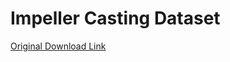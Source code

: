 # Impeller Casting Dataset

[Original Download Link](https://www.kaggle.com/datasets/ravirajsinh45/real-life-industrial-dataset-of-casting-product)


